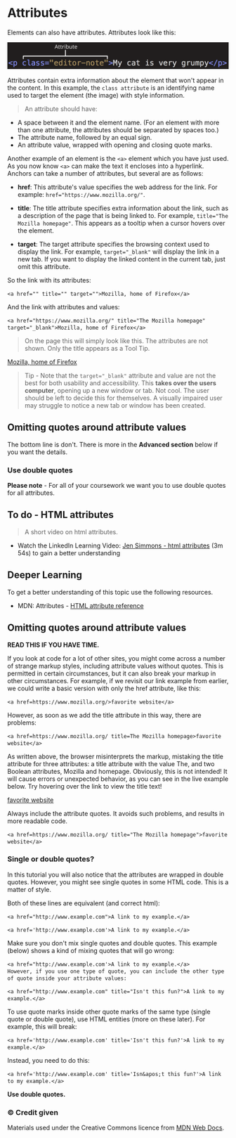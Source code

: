 # Attributes

Elements can also have attributes. Attributes look like this:

<img src="media/grumpy-cat-attribute-small.png" alt="Illustration of the class attribute, added to a paragraph">

Attributes contain extra information about the element that won't appear in the content. In this example, the `class attribute` is an identifying name used to target the element (the image) with style information.

> An attribute should have:

- A space between it and the element name. (For an element with more than one attribute, the attributes should be separated by spaces too.)
- The attribute name, followed by an equal sign.
- An attribute value, wrapped with opening and closing quote marks.

Another example of an element is the `<a>` element which you have just used. As you now know `<a>` can make the text it encloses into a hyperlink. Anchors can take a number of attributes, but several are as follows:

- **href**: This attribute's value specifies the web address for the link. For example: `href="https://www.mozilla.org/"`.

- **title**: The title attribute specifies extra information about the link, such as a description of the page that is being linked to. For example, `title="The Mozilla homepage"`. This appears as a tooltip when a cursor hovers over the element.

- **target**: The target attribute specifies the browsing context used to display the link. For example, `target="_blank"` will display the link in a new tab. If you want to display the linked content in the current tab, just omit this attribute.

So the link with its attributes:

```
<a href="" title="" target="">Mozilla, home of Firefox</a>
```
And the link with attributes and values:

```
<a href="https://www.mozilla.org/" title="The Mozilla homepage" target="_blank">Mozilla, home of Firefox</a>
```
> On the page this will simply look like this. The attributes are not shown. Only the title appears as a Tool Tip.

<a href="https://www.mozilla.org/" title="The Mozilla homepage" target="_blank">Mozilla, home of Firefox</a>


> Tip - Note that the `target="_blank"` attribute and value are not the best for both usability and accessibility. This  **takes over the users computer**, opening up a new window or tab. Not cool. The user should be left to decide this for themselves. A visually impaired user may struggle to notice a new tab or window has been created.

## Omitting quotes around attribute values

The bottom line is don't. There is more in the **Advanced section** below if you want the details.

<h3 class="warning">Use double quotes</h3>

**Please note** - For all of your coursework we want you to use double quotes for all attributes.


<!-- div class="exercise" -->

## To do - HTML attributes

> A short video on html attributes.

- Watch the LinkedIn Learning Video: [Jen Simmons - html attributes](https://www.linkedin.com/learning/html-essential-training-4/html-attributes?u=36102708) (3m 54s) to gain a better understanding

<!-- end div -->


<h2 class="deep">Deeper Learning</h2>

To get a better understanding of this topic use the following resources.

- MDN: Attributes - [HTML attribute reference](https://developer.mozilla.org/en-US/docs/Web/HTML/Attributes)


## Omitting quotes around attribute values

**READ THIS IF YOU HAVE TIME.**

If you look at code for a lot of other sites, you might come across a number of strange markup styles, including attribute values without quotes. This is permitted in certain circumstances, but it can also break your markup in other circumstances. For example, if we revisit our link example from earlier, we could write a basic version with only the href attribute, like this:

```
<a href=https://www.mozilla.org/>favorite website</a>
```

However, as soon as we add the title attribute in this way, there are problems:

```
<a href=https://www.mozilla.org/ title=The Mozilla homepage>favorite website</a>
```

As written above, the browser misinterprets the markup, mistaking the title attribute for three attributes:  a title attribute with the value The, and two Boolean attributes, Mozilla and homepage. Obviously, this is not intended! It will cause errors or unexpected behavior, as you can see in the live example below. Try hovering over the link to view the title text!

<a href=https://www.mozilla.org/ title=The Mozilla homepage>favorite website</a>

Always include the attribute quotes. It avoids such problems, and results in more readable code.

```
<a href=https://www.mozilla.org/ title="The Mozilla homepage">favorite website</a>
```

### Single or double quotes?

In this tutorial you will also notice that the attributes are wrapped in double quotes. However, you might see single quotes in some HTML code. This is a matter of style.  

Both of these lines are equivalent (and correct html):
```
<a href="http://www.example.com">A link to my example.</a>
```

```
<a href='http://www.example.com'>A link to my example.</a>
```

Make sure you don't mix single quotes and double quotes. This example (below) shows a kind of mixing quotes that will go wrong:

```
<a href="http://www.example.com'>A link to my example.</a>
However, if you use one type of quote, you can include the other type of quote inside your attribute values:
```

```
<a href="http://www.example.com" title="Isn't this fun?">A link to my example.</a>
```

To use quote marks inside other quote marks of the same type (single quote or double quote), use HTML entities (more on these later). For example, this will break:

```
<a href='http://www.example.com' title='Isn't this fun?'>A link to my example.</a>
```

Instead, you need to do this:

```
<a href='http://www.example.com' title='Isn&apos;t this fun?'>A link to my example.</a>
```

**Use double quotes.**

### &copy; Credit given

Materials used under the Creative Commons licence from [MDN Web Docs](https://developer.mozilla.org/en-US/docs/Web/HTML).